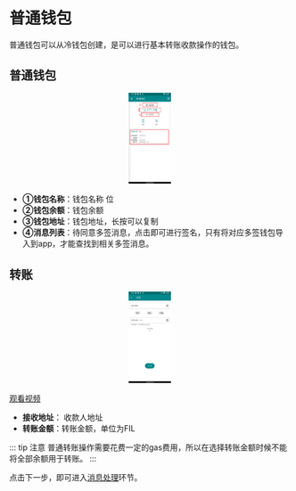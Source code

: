 # 普通钱包

普通钱包可以从冷钱包创建，是可以进行基本转账收款操作的钱包。

## 普通钱包

<div style="text-align:center;">
<img src="./assets/img/Snipaste_2021-12-07_17-14-12.png" width="15%"/>
</div>

- **①钱包名称**：钱包名称
位
- **②钱包余额**：钱包余额
- **③钱包地址**：钱包地址，长按可以复制
- **④消息列表**：待同意多签消息，点击即可进行签名，只有将对应多签钱包导入到app，才能查找到相关多签消息。

## 转账

<div style="text-align:center;">
<img src="./assets/img/Snipaste_2021-12-07_16-10-33.png" width="15%"/>
</div>

[观看视频](use_send.md)

- **接收地址**： 收款人地址
- **转账金额**：转账金额，单位为FIL

::: tip 注意
普通转账操作需要花费一定的gas费用，所以在选择转账金额时候不能将全部余额用于转账。
:::

点击下一步，即可进入[消息处理](../guide/basic.md#消息处理)环节。
